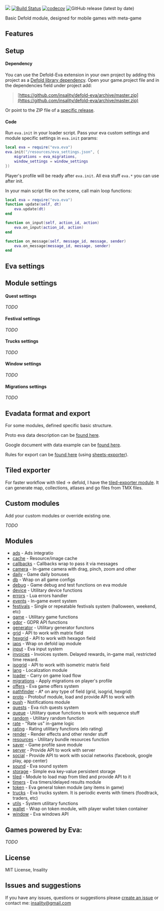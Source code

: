

[![](media/eva_logo.png)](https://insality.github.io/defold-eva/)
[![Build Status](https://travis-ci.org/Insality/defold-eva.svg?branch=master)](https://travis-ci.org/Insality/defold-eva)
[![codecov](https://codecov.io/gh/Insality/defold-eva/branch/master/graph/badge.svg)](https://codecov.io/gh/Insality/defold-eva)
![GitHub release (latest by date)](https://img.shields.io/github/v/release/insality/defold-eva)

Basic Defold module, designed for mobile games with meta-game


## Features


## Setup
#### Dependency
You can use the Defold-Eva extension in your own project by adding this project as a  [Defold library dependency](https://www.defold.com/manuals/libraries/). Open your game.project file and in the dependencies field under project add:

> [https://github.com/insality/defold-eva/archive/master.zip](https://github.com/insality/defold-eva/archive/master.zip)

Or point to the ZIP file of a  [specific release](https://github.com/insality/defold-eva/releases).

#### Code
Run `eva.init` in your loader script. Pass your eva custom settings and module specific settings in `eva.init` params:
```lua
local eva = require("eva.eva")
eva.init("/resources/eva_settings.json", {
	migrations = eva_migrations,
	window_settings = window_settings
})
```
Player's profile will be ready after `eva.init`. All eva stuff `eva.*` you can use after init.

In your main script file on the scene, call main loop functions:
```lua
local eva = require("eva.eva")
function update(self, dt)
	eva.update(dt)
end

function on_input(self, action_id, action)
	eva.on_input(action_id, action)
end

function on_message(self, message_id, message, sender)
	eva.on_message(message_id, message, sender)
end
```


## Eva settings


## Module settings
#### Quest settings
_TODO_
#### Festival settings
_TODO_
#### Trucks settings
_TODO_
#### Window settings
_TODO_
#### Migrations settings
_TODO_


## Evadata format and export
For some modules, defined specific basic structure.

Proto eva data description can be [found here](https://github.com/Insality/defold-eva/blob/master/eva/resources/evadata.proto).

Google document with data example can be [found here](https://docs.google.com/spreadsheets/d/1-kbuk5avCvjkAgUwKM29fHf77Uc1-jZ5TtS3EHZbY4g/edit?usp=sharing).

Rules for export can be [found here](https://github.com/Insality/defold-eva/tree/master/export_config) (using [sheets-exporter](https://github.com/Insality/sheets-exporter)).


## Tiled exporter
For faster workflow with tiled -> defold, I have the [tiled-exporter module](https://github.com/Insality/defold-tiled-generator). It can generate map, collections, atlases and go files from TMX files. 


## Custom modules
Add your custom modules or override existing one.

_TODO_


## Modules
- [ads](https://insality.github.io/defold-eva/modules/eva.html#modules_ads_Functions) - Ads integratio
- [cache](https://insality.github.io/defold-eva/modules/eva.html#modules_cache_Functions) - Resource/image cache
- [callbacks](https://insality.github.io/defold-eva/modules/eva.html#modules_callbacks_Functions) - Callbacks wrap to pass it via messages
- [camera](https://insality.github.io/defold-eva/modules/eva.html#modules_camera_Functions) - In-game camera with drag, pinch, zoom and other
- [daily](https://insality.github.io/defold-eva/modules/eva.html#modules_daily_Functions) - Game daily bonuses
- [db](https://insality.github.io/defold-eva/modules/eva.html#modules_db_Functions) - Wrap on all game configs
- [debug](https://insality.github.io/defold-eva/modules/eva.html#modules_debug_Functions) - Game debug and test functions on eva module
- [device](https://insality.github.io/defold-eva/modules/eva.html#modules_device_Functions) - Utilitary device functions
- [errors](https://insality.github.io/defold-eva/modules/eva.html#modules_errors_Functions) - Lua errors handler
- [events](https://insality.github.io/defold-eva/modules/eva.html#modules_events_Functions) - In-game event system
- [festivals](https://insality.github.io/defold-eva/modules/eva.html#modules_festivals_Functions) - Single or repeatable festivals system (halloween, weekend, etc)
- [game](https://insality.github.io/defold-eva/modules/eva.html#modules_game_Functions) - Utilitary game functions
- [gdpr](https://insality.github.io/defold-eva/modules/eva.html#modules_gdpr_Functions) - GDPR API functions
- [generator](https://insality.github.io/defold-eva/modules/eva.html#modules_generator_Functions) - Utilitary generator functons
- [grid](https://insality.github.io/defold-eva/modules/eva.html#modules_grid_Functions) - API to work with matrix field
- [hexgrid](https://insality.github.io/defold-eva/modules/eva.html#modules_hexgrid_Functions) - API to work with hexagon field
- [iaps](https://insality.github.io/defold-eva/modules/eva.html#modules_iaps_Functions) - Wrap on defold iap module
- [input](https://insality.github.io/defold-eva/modules/eva.html#modules_input_Functions) - Eva input system
- [invoices](https://insality.github.io/defold-eva/modules/eva.html#modules_invoices_Functions) - Invoices system. Delayed rewards, in-game mail, restricted time reward.
- [isogrid](https://insality.github.io/defold-eva/modules/eva.html#modules_isogrid_Functions) - API to work with isometric matrix field
- [lang](https://insality.github.io/defold-eva/modules/eva.html#modules_lang_Functions) - Localization module
- [loader](https://insality.github.io/defold-eva/modules/eva.html#modules_loader_Functions) - Carry on game load flow
- [migrations](https://insality.github.io/defold-eva/modules/eva.html#modules_migrations_Functions) - Apply migrations on player's profile
- [offers](https://insality.github.io/defold-eva/modules/eva.html#modules_offers_Functions) - Eva game offers system
- [pathfinder](https://insality.github.io/defold-eva/modules/eva.html#modules_pathfinder_Functions) - A* on any type of field (grid, isogrid, hexgrid)
- [proto](https://insality.github.io/defold-eva/modules/eva.html#modules_proto_Functions) - Protobuf module, load and provide API to work with
- [push](https://insality.github.io/defold-eva/modules/eva.html#modules_push_Functions) - Notifications module
- [quests](https://insality.github.io/defold-eva/modules/eva.html#modules_quests_Functions) - Eva rich quests system
- [queue](https://insality.github.io/defold-eva/modules/eva.html#modules_queue_Functions) - Utilitary queue functions to work with sequence stuff
- [random](https://insality.github.io/defold-eva/modules/eva.html#modules_random_Functions) - Utilitary random function
- [rate](https://insality.github.io/defold-eva/modules/eva.html#modules_rate_Functions) - "Rate us" in-game logic
- [rating](https://insality.github.io/defold-eva/modules/eva.html#modules_rating_Functions) - Rating utilitary functions (elo rating)
- [render](https://insality.github.io/defold-eva/modules/eva.html#modules_render_Functions) - Render effects and other render stuff
- [resources](https://insality.github.io/defold-eva/modules/eva.html#modules_resources_Functions) - Utilitary bundle resources function
- [saver](https://insality.github.io/defold-eva/modules/eva.html#modules_saver_Functions) - Game profile save module
- [server](https://insality.github.io/defold-eva/modules/eva.html#modules_server_Functions) - Provide API to work with server
- [social](https://insality.github.io/defold-eva/modules/eva.html#modules_social_Functions) - Provide API to work with social networks (facebook, google play, app center)
- [sound](https://insality.github.io/defold-eva/modules/eva.html#modules_sound_Functions) - Eva sound system
- [storage](https://insality.github.io/defold-eva/modules/eva.html#modules_storage_Functions) - Simple eva key-value persistent storage
- [tiled](https://insality.github.io/defold-eva/modules/eva.html#modules_tiled_Functions) - Module to load map from tiled and provide API to it
- [timers](https://insality.github.io/defold-eva/modules/eva.html#modules_timers_Functions) - Eva timers/delayed results module
- [token](https://insality.github.io/defold-eva/modules/eva.html#modules_token_Functions) - Eva general token module (any items in game)
- [trucks](https://insality.github.io/defold-eva/modules/eva.html#modules_trucks_Functions) - Eva trucks system. It is periodic events with timers (foodtrack, traders, etc)
- [utils](https://insality.github.io/defold-eva/modules/eva.html#modules_utils_Functions) - System utilitary functions
- [wallet](https://insality.github.io/defold-eva/modules/eva.html#modules_wallet_Functions) - Wrap on token module, with player wallet token container
- [window](https://insality.github.io/defold-eva/modules/eva.html#modules_window_Functions) - Eva windows API


## Games powered by Eva:
_TODO_


## License
MIT License, Insality


## Issues and suggestions
If you have any issues, questions or suggestions please  [create an issue](https://github.com/insality/defold-eva/issues)  or contact me:  [insality@gmail.com](mailto:insality@gmail.com)
